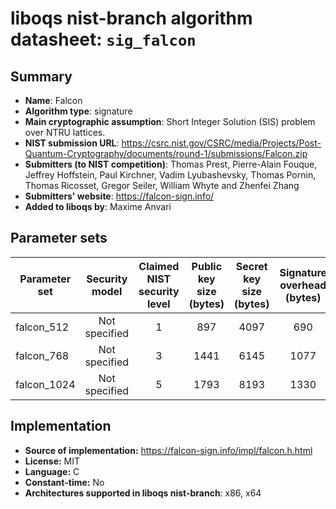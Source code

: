 liboqs nist-branch algorithm datasheet: `sig_falcon`
===================================================

Summary
-------

- **Name**: Falcon
- **Algorithm type**: signature
- **Main cryptographic assumption**: Short Integer Solution (SIS) problem over NTRU lattices.
- **NIST submission URL**: https://csrc.nist.gov/CSRC/media/Projects/Post-Quantum-Cryptography/documents/round-1/submissions/Falcon.zip
- **Submitters (to NIST competition)**: Thomas Prest, Pierre-Alain Fouque, Jeffrey Hoffstein, Paul Kirchner, Vadim Lyubashevsky, Thomas Pornin, Thomas Ricosset, Gregor Seiler, William Whyte and Zhenfei Zhang
- **Submitters' website**: https://falcon-sign.info/
- **Added to liboqs by**: Maxime Anvari

Parameter sets
--------------

| Parameter set    | Security model | Claimed NIST security level | Public key size (bytes) | Secret key size (bytes) | Signature overhead (bytes) |
|------------------|:--------------:|:---------------------------:|:-----------------------:|:-----------------------:|:--------------------------:|
| falcon_512       |  Not specified |              1              |          897            |          4097           |          690               |
| falcon_768       |  Not specified |              3              |          1441           |          6145           |          1077              |
| falcon_1024      |  Not specified |              5              |          1793           |          8193           |          1330              |


Implementation
--------------

- **Source of implementation:** https://falcon-sign.info/impl/falcon.h.html
- **License:** MIT
- **Language:** C
- **Constant-time:** No
- **Architectures supported in liboqs nist-branch**: x86, x64
